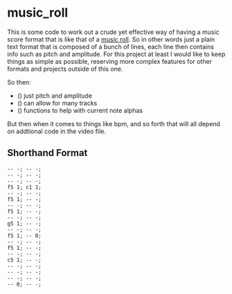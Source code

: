 # music_roll

This is some code to work out a crude yet effective way of having a music score format that is like that of a [music roll](https://en.wikipedia.org/wiki/Music_roll). So in other words just a plain text format that is composed of a bunch of lines, each line then contains info such as pitch and amplitude. For this project at least I would like to keep things as simple as possible, reserving more complex features for other formats and projects outside of this one.

So then:

* () just pitch and amplitude
* () can allow for many tracks
* () functions to help with current note alphas

But then when it comes to things like bpm, and so forth that will all depend on addtional code in the video file.

## Shorthand Format

```
-- -; -- -;
-- -; -- -;
-- -; -- -;
f5 1; c1 1;
-- -; -- -;
f5 1; -- -;
-- -; -- -;
f5 1; -- -;
-- -; -- -;
g5 1; -- -;
-- -; -- -;
f5 1; -- 0;
-- -; -- -;
f5 1; -- -;
-- -; -- -;
c5 1; -- -;
-- -; -- -;
-- -; -- -;
-- -; -- -;
-- 0; -- -;
```

